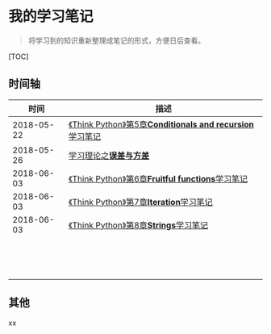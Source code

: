 # 我的学习笔记
> 将学习到的知识重新整理成笔记的形式，方便日后查看。

[TOC]

## 时间轴

| 时间       | 描述                                 |
| ---------- | ------------------------------------ |
| 2018-05-22 | [《Think Python》第5章**Conditionals and recursion**学习笔记][001] |
| 2018-05-26 | [学习理论之**误差与方差**][002]  |
| 2018-06-03 | [《Think Python》第6章**Fruitful functions**学习笔记][003] |
| 2018-06-03 | [《Think Python》第7章**Iteration**学习笔记][004] |
| 2018-06-03 | [《Think Python》第8章**Strings**学习笔记][005] |
|            |                                      |
|            |                                      |
|            |                                      |
|            |                                      |
|            |                                      |
|            |                                      |
|            |                                      |
|            |                                      |
|            |                                      |
|            |                                      |
|            |                                      |
|            |                                      |
|            |                                      |
|            |                                      |

## 其他

xx



[001]: https://github.com/Genpeng/my_notebooks/blob/master/python/%E3%80%8AThink%20Python%E3%80%8B%E7%AC%AC5%E7%AB%A0%E5%AD%A6%E4%B9%A0%E7%AC%94%E8%AE%B0.md
[002]: https://github.com/Genpeng/my_notebooks/blob/master/ml/%E5%AD%A6%E4%B9%A0%E7%90%86%E8%AE%BA%E4%B9%8B%E8%AF%AF%E5%B7%AE%E5%92%8C%E6%96%B9%E5%B7%AE.md

[003]: https://github.com/Genpeng/my_notebooks/blob/master/python/%E3%80%8AThink%20Python%E3%80%8B%E7%AC%AC6%E7%AB%A0%E5%AD%A6%E4%B9%A0%E7%AC%94%E8%AE%B0.md

[004]: https://github.com/Genpeng/my_notebooks/blob/master/python/%E3%80%8AThink%20Python%E3%80%8B%E7%AC%AC7%E7%AB%A0%E5%AD%A6%E4%B9%A0%E7%AC%94%E8%AE%B0.md
[005]: https://github.com/Genpeng/my_notebooks/blob/master/python/%E3%80%8AThink%20Python%E3%80%8B%E7%AC%AC8%E7%AB%A0%E5%AD%A6%E4%B9%A0%E7%AC%94%E8%AE%B0.md

